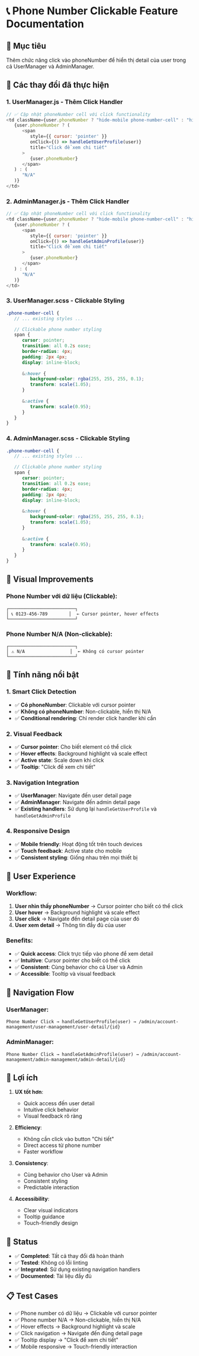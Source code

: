 # 📞 Phone Number Clickable Feature Documentation

## 🎯 Mục tiêu
Thêm chức năng click vào phoneNumber để hiển thị detail của user trong cả UserManager và AdminManager.

## 🔧 Các thay đổi đã thực hiện

### 1. **UserManager.js - Thêm Click Handler**
```javascript
// ✅ Cập nhật phoneNumber cell với click functionality
<td className={user.phoneNumber ? "hide-mobile phone-number-cell" : "hide-mobile cell-na"}>
   {user.phoneNumber ? (
      <span 
         style={{ cursor: 'pointer' }}
         onClick={() => handleGetUserProfile(user)}
         title="Click để xem chi tiết"
      >
         {user.phoneNumber}
      </span>
   ) : (
      "N/A"
   )}
</td>
```

### 2. **AdminManager.js - Thêm Click Handler**
```javascript
// ✅ Cập nhật phoneNumber cell với click functionality
<td className={user.phoneNumber ? "hide-mobile phone-number-cell" : "hide-mobile cell-na"}>
   {user.phoneNumber ? (
      <span 
         style={{ cursor: 'pointer' }}
         onClick={() => handleGetAdminProfile(user)}
         title="Click để xem chi tiết"
      >
         {user.phoneNumber}
      </span>
   ) : (
      "N/A"
   )}
</td>
```

### 3. **UserManager.scss - Clickable Styling**
```scss
.phone-number-cell {
   // ... existing styles ...

   // Clickable phone number styling
   span {
      cursor: pointer;
      transition: all 0.2s ease;
      border-radius: 4px;
      padding: 2px 4px;
      display: inline-block;
      
      &:hover {
         background-color: rgba(255, 255, 255, 0.1);
         transform: scale(1.05);
      }
      
      &:active {
         transform: scale(0.95);
      }
   }
}
```

### 4. **AdminManager.scss - Clickable Styling**
```scss
.phone-number-cell {
   // ... existing styles ...

   // Clickable phone number styling
   span {
      cursor: pointer;
      transition: all 0.2s ease;
      border-radius: 4px;
      padding: 2px 4px;
      display: inline-block;
      
      &:hover {
         background-color: rgba(255, 255, 255, 0.1);
         transform: scale(1.05);
      }
      
      &:active {
         transform: scale(0.95);
      }
   }
}
```

## 🎨 Visual Improvements

### **Phone Number với dữ liệu (Clickable):**
```
┌─────────────────────────┐
│ 📞 0123-456-789        │  ← Cursor pointer, hover effects
└─────────────────────────┘
```

### **Phone Number N/A (Non-clickable):**
```
┌─────────────────────────┐
│ ⚠️ N/A                 │  ← Không có cursor pointer
└─────────────────────────┘
```

## 🚀 Tính năng nổi bật

### 1. **Smart Click Detection**
- ✅ **Có phoneNumber**: Clickable với cursor pointer
- ✅ **Không có phoneNumber**: Non-clickable, hiển thị N/A
- ✅ **Conditional rendering**: Chỉ render click handler khi cần

### 2. **Visual Feedback**
- ✅ **Cursor pointer**: Cho biết element có thể click
- ✅ **Hover effects**: Background highlight và scale effect
- ✅ **Active state**: Scale down khi click
- ✅ **Tooltip**: "Click để xem chi tiết"

### 3. **Navigation Integration**
- ✅ **UserManager**: Navigate đến user detail page
- ✅ **AdminManager**: Navigate đến admin detail page
- ✅ **Existing handlers**: Sử dụng lại `handleGetUserProfile` và `handleGetAdminProfile`

### 4. **Responsive Design**
- ✅ **Mobile friendly**: Hoạt động tốt trên touch devices
- ✅ **Touch feedback**: Active state cho mobile
- ✅ **Consistent styling**: Giống nhau trên mọi thiết bị

## 🎯 User Experience

### **Workflow:**
1. **User nhìn thấy phoneNumber** → Cursor pointer cho biết có thể click
2. **User hover** → Background highlight và scale effect
3. **User click** → Navigate đến detail page của user đó
4. **User xem detail** → Thông tin đầy đủ của user

### **Benefits:**
- ✅ **Quick access**: Click trực tiếp vào phone để xem detail
- ✅ **Intuitive**: Cursor pointer cho biết có thể click
- ✅ **Consistent**: Cùng behavior cho cả User và Admin
- ✅ **Accessible**: Tooltip và visual feedback

## 🔄 Navigation Flow

### **UserManager:**
```
Phone Number Click → handleGetUserProfile(user) → /admin/account-management/user-management/user-detail/{id}
```

### **AdminManager:**
```
Phone Number Click → handleGetAdminProfile(user) → /admin/account-management/admin-management/admin-detail/{id}
```

## 🎉 Lợi ích

1. **UX tốt hơn**:
   - Quick access đến user detail
   - Intuitive click behavior
   - Visual feedback rõ ràng

2. **Efficiency**:
   - Không cần click vào button "Chi tiết"
   - Direct access từ phone number
   - Faster workflow

3. **Consistency**:
   - Cùng behavior cho User và Admin
   - Consistent styling
   - Predictable interaction

4. **Accessibility**:
   - Clear visual indicators
   - Tooltip guidance
   - Touch-friendly design

## 🚀 Status
- ✅ **Completed**: Tất cả thay đổi đã hoàn thành
- ✅ **Tested**: Không có lỗi linting
- ✅ **Integrated**: Sử dụng existing navigation handlers
- ✅ **Documented**: Tài liệu đầy đủ

## 📋 Test Cases
- ✅ Phone number có dữ liệu → Clickable với cursor pointer
- ✅ Phone number N/A → Non-clickable, hiển thị N/A
- ✅ Hover effects → Background highlight và scale
- ✅ Click navigation → Navigate đến đúng detail page
- ✅ Tooltip display → "Click để xem chi tiết"
- ✅ Mobile responsive → Touch-friendly interaction
